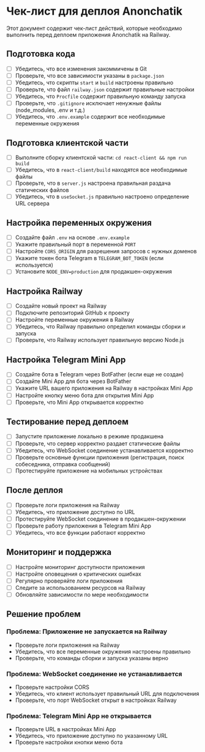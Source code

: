 # Чек-лист для деплоя Anonchatik

Этот документ содержит чек-лист действий, которые необходимо выполнить перед деплоем приложения Anonchatik на Railway.

## Подготовка кода

- [ ] Убедитесь, что все изменения закоммичены в Git
- [ ] Проверьте, что все зависимости указаны в `package.json`
- [ ] Убедитесь, что скрипты `start` и `build` настроены правильно
- [ ] Проверьте, что файл `railway.json` содержит правильные настройки
- [ ] Убедитесь, что `Procfile` содержит правильную команду запуска
- [ ] Проверьте, что `.gitignore` исключает ненужные файлы (node_modules, .env и т.д.)
- [ ] Убедитесь, что `.env.example` содержит все необходимые переменные окружения

## Подготовка клиентской части

- [ ] Выполните сборку клиентской части: `cd react-client && npm run build`
- [ ] Убедитесь, что в `react-client/build` находятся все необходимые файлы
- [ ] Проверьте, что в `server.js` настроена правильная раздача статических файлов
- [ ] Убедитесь, что в `useSocket.js` правильно настроено определение URL сервера

## Настройка переменных окружения

- [ ] Создайте файл `.env` на основе `.env.example`
- [ ] Укажите правильный порт в переменной `PORT`
- [ ] Настройте `CORS_ORIGIN` для разрешения запросов с нужных доменов
- [ ] Укажите токен бота Telegram в `TELEGRAM_BOT_TOKEN` (если используется)
- [ ] Установите `NODE_ENV=production` для продакшен-окружения

## Настройка Railway

- [ ] Создайте новый проект на Railway
- [ ] Подключите репозиторий GitHub к проекту
- [ ] Настройте переменные окружения в Railway
- [ ] Убедитесь, что Railway правильно определил команды сборки и запуска
- [ ] Проверьте, что Railway использует правильную версию Node.js

## Настройка Telegram Mini App

- [ ] Создайте бота в Telegram через BotFather (если еще не создан)
- [ ] Создайте Mini App для бота через BotFather
- [ ] Укажите URL вашего приложения на Railway в настройках Mini App
- [ ] Настройте кнопку меню бота для открытия Mini App
- [ ] Проверьте, что Mini App открывается корректно

## Тестирование перед деплоем

- [ ] Запустите приложение локально в режиме продакшена
- [ ] Проверьте, что сервер корректно раздает статические файлы
- [ ] Убедитесь, что WebSocket соединение устанавливается корректно
- [ ] Проверьте основные функции приложения (регистрация, поиск собеседника, отправка сообщений)
- [ ] Протестируйте приложение на мобильных устройствах

## После деплоя

- [ ] Проверьте логи приложения на Railway
- [ ] Убедитесь, что приложение доступно по URL
- [ ] Протестируйте WebSocket соединение в продакшен-окружении
- [ ] Проверьте работу приложения в Telegram Mini App
- [ ] Убедитесь, что все функции работают корректно

## Мониторинг и поддержка

- [ ] Настройте мониторинг доступности приложения
- [ ] Настройте оповещения о критических ошибках
- [ ] Регулярно проверяйте логи приложения
- [ ] Следите за использованием ресурсов на Railway
- [ ] Обновляйте зависимости по мере необходимости

## Решение проблем

### Проблема: Приложение не запускается на Railway

- Проверьте логи приложения на Railway
- Убедитесь, что все переменные окружения настроены правильно
- Проверьте, что команды сборки и запуска указаны верно

### Проблема: WebSocket соединение не устанавливается

- Проверьте настройки CORS
- Убедитесь, что клиент использует правильный URL для подключения
- Проверьте, что порт WebSocket открыт в настройках Railway

### Проблема: Telegram Mini App не открывается

- Проверьте URL в настройках Mini App
- Убедитесь, что приложение доступно по указанному URL
- Проверьте настройки кнопки меню бота 